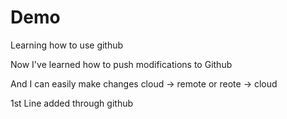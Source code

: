 # Demo


Learning how to use github


Now I've learned how to push modifications to Github


And I can easily make changes cloud -> remote or reote -> cloud


1st Line added through github
